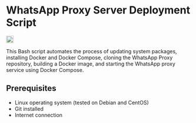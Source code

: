 # WhatsApp Proxy Server Deployment Script

[<img alt="github" src="https://img.shields.io/badge/github-MvsCode/Whatsapp-Proxy-Server-8da0cb?style=for-the-badge&labelColor=555555&logo=github" height="20">](https://github.com/MvsCode/Whatsapp-Proxy-Server)


This Bash script automates the process of updating system packages, installing Docker and Docker Compose, cloning the WhatsApp Proxy repository, building a Docker image, and starting the WhatsApp proxy service using Docker Compose.

## Prerequisites

- Linux operating system (tested on Debian and CentOS)
- Git installed
- Internet connection
